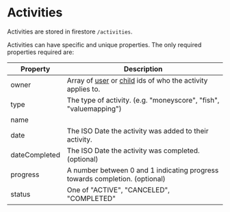 # Activities

Activities are stored in firestore `/activities`.

Activities can have specific and unique properties. The only required properties required are:

| Property      | Description
| ---           | ---
| owner         | Array of [user](./users.md) or [child](./children.md) ids of who the activity applies to.
| type          | The type of activity. (e.g. "moneyscore", "fish", "valuemapping")
| name          |
| date          | The ISO Date the activity was added to their activity.
| dateCompleted | The ISO Date the activity was completed. (optional)
| progress      | A number between 0 and 1 indicating progress towards completion. (optional)
| status        | One of "ACTIVE", "CANCELED", "COMPLETED"


